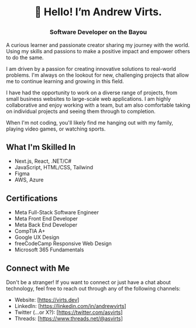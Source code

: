 # <p align="center">👋 Hello! I’m Andrew Virts.</p>
### <p align="center">Software Developer on the Bayou</p>
A curious learner and passionate creator sharing my journey with the world. Using my skills and passions to make a positive impact and empower others to do the same. 

I am driven by a passion for creating innovative solutions to real-world problems. I'm always on the lookout for new, challenging projects that allow me to continue learning and growing in this field.

I have had the opportunity to work on a diverse range of projects, from small business websites to large-scale web applications. I am highly collaborative and enjoy working with a team, but am also comfortable taking on individual projects and seeing them through to completion.

When I'm not coding, you'll likely find me hanging out with my family, playing video games, or watching sports.

## What I'm Skilled In

- Next.js, React, .NET/C#
- JavaScript, HTML/CSS, Tailwind
- Figma
- AWS, Azure

## Certifications

- Meta Full-Stack Software Engineer
- Meta Front End Developer
- Meta Back End Developer
- CompTIA A+
- Google UX Design
- freeCodeCamp Responsive Web Design
- Microsoft 365 Fundamentals

## Connect with Me

Don't be a stranger! If you want to connect or just have a chat about technology, feel free to reach out through any of the following channels:

- Website: [https://virts.dev]
- LinkedIn: [https://linkedin.com/in/andrewvirts]
- Twitter (...or X?): [https://twitter.com/asvirts]
- Threads: [https://www.threads.net/@asvirts]
